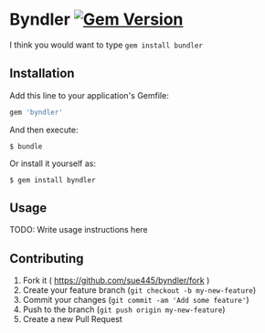 # Byndler [![Gem Version](https://badge.fury.io/rb/byndler.svg)](http://badge.fury.io/rb/byndler)

I think you would want to type `gem install bundler`

## Installation

Add this line to your application's Gemfile:

```ruby
gem 'byndler'
```

And then execute:

    $ bundle

Or install it yourself as:

    $ gem install byndler

## Usage

TODO: Write usage instructions here

## Contributing

1. Fork it ( https://github.com/sue445/byndler/fork )
2. Create your feature branch (`git checkout -b my-new-feature`)
3. Commit your changes (`git commit -am 'Add some feature'`)
4. Push to the branch (`git push origin my-new-feature`)
5. Create a new Pull Request
